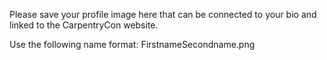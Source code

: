 Please save your profile image here that can be connected to your bio and linked to the CarpentryCon website.

Use the following name format: FirstnameSecondname.png
